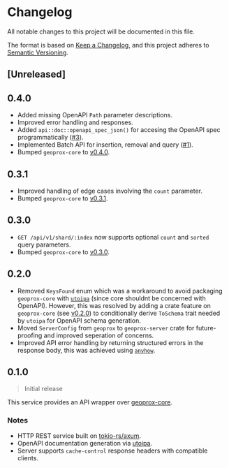 # Changelog

All notable changes to this project will be documented in this file.

The format is based on [Keep a Changelog](https://keepachangelog.com/en/1.1.0/),
and this project adheres to [Semantic Versioning](https://semver.org/spec/v2.0.0.html).

## [Unreleased]

## 0.4.0

- Added missing OpenAPI `Path` parameter descriptions.
- Improved error handling and responses.
- Added `api::doc::openapi_spec_json()` for accesing the OpenAPI spec programmatically ([#3](https://github.com/ezrasingh/geoprox/issues/3)).
- Implemented Batch API for insertion, removal and query ([#1](https://github.com/ezrasingh/geoprox/issues/1)).
- Bumped `geoprox-core` to [v0.4.0](https://crates.io/crates/geoprox-core/0.4.0).

## 0.3.1

- Improved handling of edge cases involving the `count` parameter.
- Bumped `geoprox-core` to [v0.3.1](https://crates.io/crates/geoprox-core/0.3.1).

## 0.3.0

- `GET /api/v1/shard/:index` now supports optional `count` and `sorted` query parameters.
- Bumped `geoprox-core` to [v0.3.0](https://crates.io/crates/geoprox-core/0.3.0).

## 0.2.0

- Removed `KeysFound` enum which was a workaround to avoid packaging `geoprox-core` with [`utoipa`](https://crates.io/crates/utoipa) (since core shouldnt be concerned with OpenAPI). However, this was resolved by adding a crate feature on `geoprox-core` (see [v0.2.0](https://crates.io/crates/geoprox-core/0.2.0)) to conditionally derive `ToSchema` trait needed by `utoipa` for OpenAPI schema generation.
- Moved `ServerConfig` from `geoprox` to `geoprox-server` crate for future-proofing and improved seperation of concerns.
- Improved API error handling by returning structured errors in the response body, this was achieved using [`anyhow`](https://crates.io/crates/anyhow).

## 0.1.0

> Initial release

This service provides an API wrapper over [geoprox-core](../geoprox-core/README.md).

### Notes

- HTTP REST service built on [tokio-rs/axum](https://github.com/tokio-rs/axum).
- OpenAPI documentation generation via [utoipa](https://github.com/juhaku/utoipa).
- Server supports `cache-control` response headers with compatible clients.
